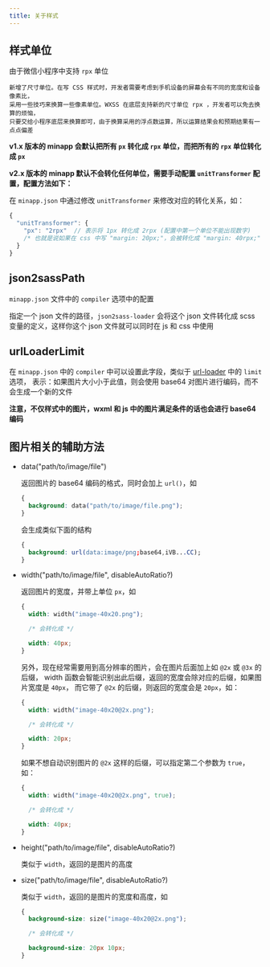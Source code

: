 ```yaml
---
title: 关于样式
---
```


## 样式单位

由于微信小程序中支持 `rpx` 单位

```
新增了尺寸单位。在写 CSS 样式时，开发者需要考虑到手机设备的屏幕会有不同的宽度和设备像素比，
采用一些技巧来换算一些像素单位。WXSS 在底层支持新的尺寸单位 rpx ，开发者可以免去换算的烦恼，
只要交给小程序底层来换算即可，由于换算采用的浮点数运算，所以运算结果会和预期结果有一点点偏差
```

**v1.x 版本的 minapp 会默认把所有 `px` 转化成 `rpx` 单位，而把所有的 `rpx` 单位转化成 `px`**

**v2.x 版本的 minapp 默认不会转化任何单位，需要手动配置 `unitTransformer` 配置，配置方法如下：**


在 `minapp.json` 中通过修改 `unitTransformer` 来修改对应的转化关系，如：

```js
{
  "unitTransformer": {
    "px": "2rpx"  // 表示将 1px 转化成 2rpx (配置中第一个单位不能出现数字)
    /* 也就是说如果在 css 中写 "margin: 20px;"，会被转化成 "margin: 40rpx;" */
  }
}
```

## json2sassPath

`minapp.json` 文件中的 `compiler` 选项中的配置

指定一个 json 文件的路径，`json2sass-loader` 会将这个 json 文件转化成 scss 变量的定义，这样你这个 json 文件就可以同时在 js 和 css 中使用


## urlLoaderLimit

在 `minapp.json` 中的 `compiler` 中可以设置此字段，类似于 [url-loader](https://github.com/webpack-contrib/url-loader) 中的 `limit` 选项，
表示：如果图片大小小于此值，则会使用 base64 对图片进行编码，而不会生成一个新的文件

**注意，不仅样式中的图片，wxml 和 js 中的图片满足条件的话也会进行 base64 编码**

## 图片相关的辅助方法

* data("path/to/image/file")

  返回图片的 base64 编码的格式，同时会加上 `url()`，如

  ```css
  {
    background: data("path/to/image/file.png");
  }
  ```

  会生成类似下面的结构

  ```css
  {
    background: url(data:image/png;base64,iVB...CC);
  }
  ```

* width("path/to/image/file", disableAutoRatio?)

  返回图片的宽度，并带上单位 `px`，如

  ```css
  {
    width: width("image-40x20.png");

    /* 会转化成 */

    width: 40px;
  }
  ```

  另外，现在经常需要用到高分辨率的图片，会在图片后面加上如 `@2x` 或 `@3x` 的后缀，
  width 函数会智能识别出此后缀，返回的宽度会除对应的后缀，如果图片宽度是 `40px`，
  而它带了 `@2x` 的后缀，则返回的宽度会是 `20px`，如：

  ```css
  {
    width: width("image-40x20@2x.png");

    /* 会转化成 */

    width: 20px;
  }
  ```

  如果不想自动识别图片的 `@2x` 这样的后缀，可以指定第二个参数为 `true`，如：

  ```css
  {
    width: width("image-40x20@2x.png", true);

    /* 会转化成 */

    width: 40px;
  }
  ```


* height("path/to/image/file", disableAutoRatio?)

  类似于 `width`，返回的是图片的高度

* size("path/to/image/file", disableAutoRatio?)

  类似于 `width`，返回的是图片的宽度和高度，如


  ```css
  {
    background-size: size("image-40x20@2x.png");

    /* 会转化成 */

    background-size: 20px 10px;
  }
  ```
